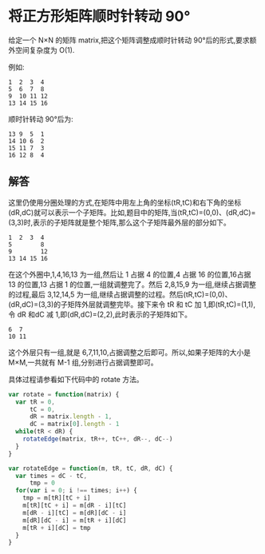 # 将正方形矩阵顺时针转动 90°

给定一个 N×N 的矩阵 matrix,把这个矩阵调整成顺时针转动 90°后的形式,要求额外空间复杂度为 O(1).

例如:

```
1  2  3  4
5  6  7  8
9  10 11 12
13 14 15 16
```

顺时针转动 90°后为:

```
13 9  5  1
14 10 6  2
15 11 7  3
16 12 8  4
```

## 解答

这里仍使用分圈处理的方式,在矩阵中用左上角的坐标(tR,tC)和右下角的坐标(dR,dC)就可以表示一个子矩阵。比如,题目中的矩阵,当(tR,tC)=(0,0)、(dR,dC)=(3,3)时,表示的子矩阵就是整个矩阵,那么这个子矩阵最外层的部分如下。

```
1  2  3  4
5        8
9        12
13 14 15 16
```

在这个外圈中,1,4,16,13 为一组,然后让 1 占据 4 的位置,4 占据 16 的位置,16占据 13 的位置,13 占据 1 的位置,一组就调整完了。然后 2,8,15,9 为一组,继续占据调整的过程,最后 3,12,14,5 为一组,继续占据调整的过程。然后(tR,tC)=(0,0)、(dR,dC)=(3,3)的子矩阵外层就调整完毕。接下来令 tR 和 tC 加 1,即(tR,tC)=(1,1),令 dR 和dC 减 1,即(dR,dC)=(2,2),此时表示的子矩阵如下。

```
6  7
10 11
```

这个外层只有一组,就是 6,7,11,10,占据调整之后即可。所以,如果子矩阵的大小是 M×M,一共就有 M-1 组,分别进行占据调整即可。

具体过程请参看如下代码中的 rotate 方法。

```js
var rotate = function(matrix) {
  var tR = 0,
      tC = 0,
      dR = matrix.length - 1,
      dC = matrix[0].length - 1
  while(tR < dR) {
    rotateEdge(matrix, tR++, tC++, dR--, dC--)
  }
}

var rotateEdge = function(m, tR, tC, dR, dC) {
  var times = dC - tC,
      tmp = 0
  for(var i = 0; i !== times; i++) {
    tmp = m[tR][tC + i]
    m[tR][tC + i] = m[dR - i][tC]
    m[dR - i][tC] = m[dR][dC - i]
    m[dR][dC - i] = m[tR + i][dC]
    m[tR + i][dC] = tmp
  }
}
```
